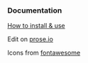 ### Documentation

[How to install & use](https://bootstrapstarter.com/bootstrap-templates/mundana-theme-jekyll/)

Edit on [prose.io](https://prose.io)

Icons from [fontawesome](https://fontawesome.com/)
